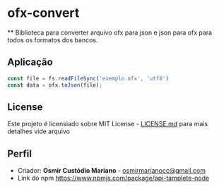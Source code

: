 # ofx-convert #

** Biblioteca para converter arquivo ofx para json e json para ofx para todos os formatos dos bancos.

## Aplicação ##

```js
const file = fs.readFileSync('exemplo.ofx', 'utf8')
const data = ofx.toJson(file);
```

## License ##

Este projeto é licensiado sobre MIT License - [LICENSE.md](LICENSE.md) para mais detalhes vide arquivo

## Perfil ##
* Criador: **Osmir Custódio Mariano** - osmirmarianocc@gmail.com
* Link do npm https://www.npmjs.com/package/api-tamplete-node